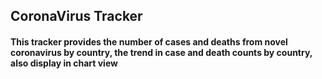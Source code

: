 ## CoronaVirus Tracker

#### This tracker provides the number of cases and deaths from novel coronavirus by country, the trend in case and death counts by country, also display in chart view


